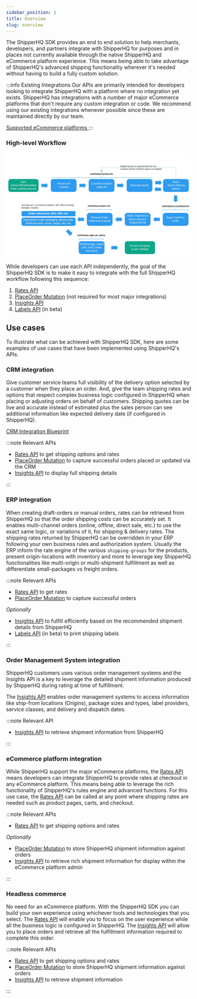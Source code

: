 ```yaml
---
sidebar_position: 1
title: Overview
slug: overview
---
```


The ShipperHQ SDK provides an end to end solution to help merchants, developers, and partners integrate with ShipperHQ for purposes and in places not currently available through the native ShipperHQ and eCommerce platform experience. This means being able to take advantage of ShipperHQ's advanced shipping functionality wherever it's needed without having to build a fully custom solution.

:::info Existing Integrations
Our APIs are primarily intended for developers looking to integrate ShipperHQ with a platform where no integration yet exists. ShipperHQ has integrations with a number of major eCommerce platforms that don't require any custom integration or code. We recommend using our existing integrations whenever possible since these are maintained directly by our team.

[Supported eCommerce platforms <i class="fa fa-arrow-right"></i>](https://shipperhq.com/marketplace#platforms)
:::

### High-level Workflow
![High Level ShipperHQ processes and API](./sdk-main-processes-and-api.jpg)

While developers can use each API independently, the goal of the ShipperHQ SDK is to make it easy to integrate with the full ShipperHQ workflow following this sequence:
  1. [Rates API](rates/overview.md)
  2. [PlaceOrder Mutation](labels/place-order.md) (not required for most major integrations)
  3. [Insights API](insights/overview.md)
  4. [Labels API](labels/overview.md) (in beta)

## Use cases

To illustrate what can be achieved with ShipperHQ SDK, here are some examples of use cases that have been implemented using ShipperHQ's APIs.

### CRM integration

Give customer service teams full visibility of the delivery option selected by a customer when they place an order. And, give the team shipping rates and options that respect complex business logic configured in ShipperHQ when placing or adjusting orders on behalf of customers. Shipping quotes can be live and accurate instead of estimated plus the sales person can see additional information like expected delivery date (if configured in ShipperHQ).

[CRM Integration Blueprint <i class="fa fa-arrow-right"></i>](use-cases/use-case-crm.md)

:::note Relevant APIs

* [Rates API](rates/overview.md) to get shipping options and rates
* [PlaceOrder Mutation](insights/place-order.md) to capture successful orders placed or updated via the CRM
* [Insights API](insights/overview.md) to display full shipping details

:::

### ERP integration

When creating draft-orders or manual orders, rates can be retrieved from ShipperHQ so that the order shipping costs can be accurately set. It enables multi-channel orders (online, offline, direct sale, etc.) to use the exact same logic, or variations of it, for shipping & delivery rates. The shipping rates returned by ShipperHQ can be overridden in your ERP following your own business rules and authorization system. Usually the ERP inform the rate engine of the various `shipping-groups` for the products, present origin-locations with inventory and more to leverage key ShipperHQ functionalities like multi-origin or multi-shipment fulfillment as well as differentiate small-packages vs freight orders.

:::note Relevant APIs

* [Rates API](rates/overview.md) to get rates
* [PlaceOrder Mutation](insights/place-order.md) to capture successful orders

*Optionally*
* [Insights API](insights/overview.md) to fulfill efficiently based on the recommended shipment details from ShipperHQ
* [Labels API](labels/overview.md) (in beta) to print shipping labels

:::

### Order Management System integration

ShipperHQ customers uses various order management systems and the Insights API is a key to leverage the detailed shipment information produced by ShipperHQ during rating at time of fulfillment.

The [Insights API](insights/overview.md) enables order management systems to access information like ship-from locations (Origins), package sizes and types, label providers, service classes, and delivery and dispatch dates.

:::note Relevant API

* [Insights API](insights/overview.md) to retrieve shipment information from ShipperHQ

:::

### eCommerce platform integration

While ShipperHQ support the major eCommerce platforms, the [Rates API](rates/overview.md) means developers can integrate ShipperHQ to provide rates at checkout in any eCommerce platform. This means being able to leverage the rich functionality of ShipperHQ's rules engine and advanced functions. For this use case, the [Rates API](rates/overview.md) can be called at any point where shipping rates are needed such as product pages, carts, and checkout.

:::note Relevant APIs

* [Rates API](rates/overview.md) to get shipping options and rates

*Optionally*
* [PlaceOrder Mutation](insights/place-order.md) to store ShipperHQ shipment information against orders
* [Insights API](insights/overview.md) to retrieve rich shipment information for display within the eCommerce platform admin

:::

### Headless commerce

No need for an eCommerce platform. With the ShipperHQ SDK you can build your own experience using whichever tools and technologies that you select. The [Rates API](rates/overview.md) will enable you to focus on the user experience while all the business logic is configured in ShipperHQ. The [Insights API](insights/overview.md) will allow you to place orders and retrieve all the fulfillment information required to complete this order.

:::note Relevant APIs

* [Rates API](rates/overview.md) to get shipping options and rates
* [PlaceOrder Mutation](insights/place-order.md) to store ShipperHQ shipment information against orders
* [Insights API](insights/overview.md) to retrieve shipment information

:::
